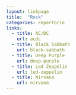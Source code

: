 ```yaml
---
layout: linkpage
title:  "Rock"
categories: repertorie
links:
  - title: AC/DC
    url: acdc
  - title: Black Sabbath
    url: black-sabbath
  - title: Deep Purple
    url: deep-purple
  - title: Led Zeppelin
    url: led-zeppelin
  - title: Nirvana
    url: nirvana
---
```

